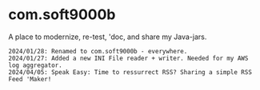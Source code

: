 # com.soft9000b
A place to modernize, re-test, 'doc, and share my Java-jars.

```
2024/01/28: Renamed to com.soft9000b - everywhere.
2024/01/27: Added a new INI File reader + writer. Needed for my AWS log aggregator.
2024/04/05: Speak Easy: Time to ressurrect RSS? Sharing a simple RSS Feed 'Maker!
```
